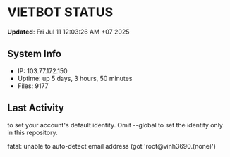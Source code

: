 # VIETBOT STATUS
**Updated**: Fri Jul 11 12:03:26 AM +07 2025

## System Info
- IP: 103.77.172.150
- Uptime: up 5 days, 3 hours, 50 minutes
- Files: 9177

## Last Activity

to set your account's default identity.
Omit --global to set the identity only in this repository.

fatal: unable to auto-detect email address (got 'root@vinh3690.(none)')

